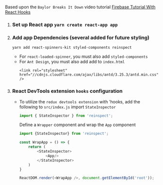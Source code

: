 Based upon the `Baylor Breaks It Down` video tutorial [Firebase Tutorial With React Hooks](https://youtu.be/rSgbYCdc4G0)

1) ### Set up React app `yarn create react-app app`

2) ### Add app Dependencies  (several added for future styling)
    `yarn add react-spinners-kit styled-components reinspect`  

    - For `react-loaded-spinner`, you must also add `styled-components`
    - For `Ant Design`, you must also add add to `index.html`
        ~~~
        <link rel="stylesheet" href="//cdnjs.cloudflare.com/ajax/libs/antd/3.25.3/antd.min.css" />
3) ### React DevTools extension `hooks` configuration        
    - To utilize the `redux devtools extension` with 'hooks, add the following to `src/index.js`
        import `StateInspector`
        ~~~ js
        import { StateInspector } from 'reinspect';
        ~~~
        Define a `Wrapper` component and wrap the `App` component 
        ~~~ js
        import {StateInspector} from 'reinspect';

        const WrapApp = () => {
            return (
                <StateInspector>
                    <App/>
                </StateInspector>
            )
        }

        ReactDOM.render(<WrapApp />, document.getElementById('root'));
        ~~~ 